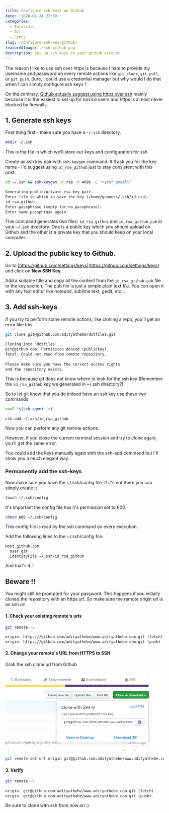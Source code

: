 ```yaml
---
title: Configure ssh keys on Github
date: '2020-01-24 23:30'
categories:
  - Tutorials
  - Git
  - Linux
slug: /configure-ssh-key-github/
featuredImage: ./ssh-github.png
description: Set up ssh keys on your github account
---
```


The reason I like to use ssh over https is because I hate to provide my username and password on every remote actions like `git clone`, `git pull`, or `git push`. Sure, I could use a credential manager but why would I do that when I can simply configure ssh keys ?

On the contrary, [Github actually suggest using https over ssh](https://help.github.com/en/github/using-git/which-remote-url-should-i-use) mainly because it is the easiest to set up for novice users and https is almost never blocked by firewalls.

## 1. Generate ssh keys

First thing first - make sure you have a `~/.ssh` directory.

```sh
mkdir ~/.ssh
```

This is the file in which we'll store our keys and configuration for ssh.

Create an ssh key pair with `ssh-keygen` command. It'll ask you for the key name - I'd suggest using `id_rsa_github` just to stay consistent with this post.

```sh
cd ~/.ssh && ssh-keygen -t rsa -b 4096 -C "<your_email>"
```

```output
Generating public/private rsa key pair.
Enter file in which to save the key (/home/gunners/.ssh/id_rsa): id_rsa_github
Enter passphrase (empty for no passphrase):
Enter same passphrase again:
```

This command generates two files: `id_rsa_github` and `id_rsa_github.pub` in your `~/.ssh` directory. One is a public key which you should upload on Github and the other is a private key that you should keep on your local computer.

## 2. Upload the public key to Github.

Go to [https://github.com/settings/keys](https://github.com/settings/keys) and click on **New SSH Key**.

Add a suitable title and copy all the content from the `id_rsa_github.pub` file to the key section. The pub file is just a simple plain text file. You can open it with any text editor like notepad, sublime text, gedit, etc...

## 3. Add ssh-keys

If you try to perform some remote actions, like cloning a repo, you'll get an error like this.

```sh
git clone git@github.com:adityathebe/dotfiles.git
```

```output
Cloning into 'dotfiles'...
git@github.com: Permission denied (publickey).
fatal: Could not read from remote repository.

Please make sure you have the correct access rights
and the repository exists.
```

This is because git does not know where to look for the ssh key (Remember the `id_rsa_github` key we generated in ~/.ssh directory?)

So to let git know that you do indeed have an ssh key use these two commands

```sh
eval "$(ssh-agent -s)"
```

```sh
ssh-add ~/.ssh/id_rsa_github
```

Now you can perform any git remote actions.

However, if you close the current terminal session and try to clone again, you'll get the same error.

You could add the keys manually again with the ssh-add command but I'll show you a much elegant way.

### Permanently add the ssh-keys

Now make sure you have the ~/.ssh/config file. If it's not there you can simply create it

```sh
touch ~/.ssh/config
```

It's important the config file has it's permission set to 600.

```sh
chmod 600 ~/.ssh/config
```

This config file is read by the ssh command on every execution.

Add the following lines to the ~/.ssh/config file.

```
Host github.com
  User git
  IdentityFile ~/.ssh/id_rsa_github
```

And that's it !

## Beware !!

You might still be prompted for your password. This happens if you initially cloned the repository with an https url. So make sure the remote origin url is an ssh url.

#### 1. Check your existing remote's urls

```sh
git remote -v
```

```output
origin  https://github.com/adityathebe/www.adityathebe.com.git (fetch)
origin  https://github.com/adityathebe/www.adityathebe.com.git (push)
```

#### 2. Change your remote's URL from HTTPS to SSH

Grab the ssh clone url from Github

![](./github-clone-with-ssh.png)

```sh
git remote set-url origin git@github.com:adityathebe/www.adityathebe.com.git
```

#### 3. Verify

```sh
git remote -v
```

```output
origin  git@github.com:adityathebe/www.adityathebe.com.git (fetch)
origin  git@github.com:adityathebe/www.adityathebe.com.git (push)
```

Be sure to clone with ssh from now on :)

